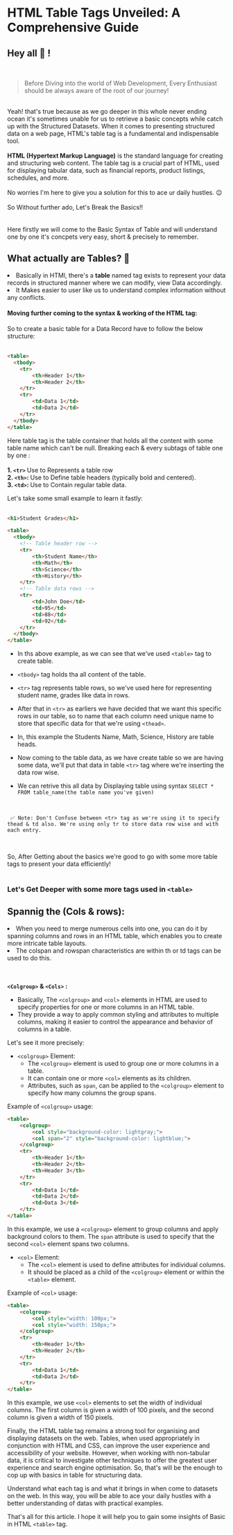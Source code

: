 # HTML Table Tags Unveiled: A Comprehensive Guide

## Hey all 👋 !

<br>

> Before Diving into the world of Web Development, Every Enthusiast should be always aware of the root of our journey!<br>


<br>
Yeah! that's true because as we go deeper in this whole never ending ocean it's sometimes unable for us to retrieve a basic concepts while catch up with the Structured Datasets. When it comes to presenting structured data on a web page, HTML's table tag is a fundamental and indispensable tool. 
<br><br>
<b>HTML (Hypertext Markup Language)</b> is the standard language for creating and structuring web content. The table tag is a crucial part of HTML, used for displaying tabular data, such as financial reports, product listings, schedules, and more. 
<br><br>
No worries I'm here to give you a solution for this to ace ur daily hustles. 😉 <br><br> So Without further ado, Let's Break the Basics!!
<br><br><br>
Here firstly we will come to the Basic Syntax of Table and will understand one by one it's concpets very easy, short & precisely to remember.

<h2>What actually are Tables? 🤔</h2>
<li>Basically in HTMl, there's a <b>table</b> named tag exists to represent your data records in structured manner where we can modify, view Data accordingly.</li>
<li>It Makes easier to user like us to understand complex information without any conflicts.</li>

<h4>Moving further coming to the syntax & working of the HTML tag:</h4>

So to create a basic table for a Data Record have to follow the below structure:<br><br>

```html
<table>
  <tbody>
    <tr>
        <th>Header 1</th>
        <th>Header 2</th>
    </tr>
    <tr>
        <td>Data 1</td>
        <td>Data 2</td>
    </tr>
  </tbody>
</table>
```

Here table tag is the table container that holds all the content with some table name which can't be null.
Breaking each & every subtags of table one by one :<br><br>
<b>1. `<tr>` </b> Use to Represents a table row <br>
<b>2. `<th>`: </b> Use to Define table headers (typically bold and centered).<br>
<b>3. `<td>`: </b> Use to Contain regular table data.<br>

Let's take some small example to learn it fastly:<br><br>
```html
<h1>Student Grades</h1>

<table>
  <tbody>
    <!-- Table header row -->
    <tr>
        <th>Student Name</th>
        <th>Math</th>
        <th>Science</th>
        <th>History</th>
    </tr>
    <!-- Table data rows -->
    <tr>
        <td>John Doe</td>
        <td>95</td>
        <td>88</td>
        <td>92</td>
    </tr>
  </tbody>
</table>
```

- In ths above example, as we can see that we've used `<table>` tag to create table.<br>
- `<tbody>` tag holds tha all content of the table.<br>
- `<tr>` tag represents table rows, so we've used here for representing student name, grades like data in rows.
- After that in `<tr>` as earliers we have decided that we want this specific rows in our table, so to name that each column need unique name to store that specific data for that we're using `<thead>`.
- In, this example the Students Name, Math, Science, History are table heads.
- Now coming to the table data, as we have create table so we are having some data, we'll put that data in table `<tr>` tag where we're inserting the data row wise.
- We can retrive this all data by Displaying table using syntax ``SELECT * FROM table_name(the table name you've given)``

  <br>

```
 ✅ Note: Don't Confuse between <tr> tag as we're using it to specify thead & td also. We're using only tr to store data row wise and with each entry.
```

<br>

So, After Getting about the basics we're good to go with some more table tags to present your data efficiently! 
<br><br><h3>Let's Get Deeper with some more tags used in `<table>` </h3>

<h2>Spannig the (Cols & rows): </h2>
<li> When you need to merge numerous cells into one, you can do it by spanning columns and rows in an HTML table, which enables you to create more intricate table layouts.<br></li>
<li> The colspan and rowspan characteristics are within th or td tags can be used to do this.</li><br><br>


<b> `<Colgroup>` & `<Cols>` : </b>

- Basically, The `<colgroup>` and `<col>` elements in HTML are used to specify properties for one or more columns in an HTML table.
- They provide a way to apply common styling and attributes to multiple columns, making it easier to control the appearance and behavior of columns in a table.

Let's see it more precisely:

- `<colgroup>` Element:
   - The `<colgroup>` element is used to group one or more columns in a table.
   - It can contain one or more `<col>` elements as its children.
   - Attributes, such as `span`, can be applied to the `<colgroup>` element to specify how many columns the group spans.

Example of `<colgroup>` usage:<br>

```html
<table>
    <colgroup>
        <col style="background-color: lightgray;">
        <col span="2" style="background-color: lightblue;">
    </colgroup>
    <tr>
        <th>Header 1</th>
        <th>Header 2</th>
        <th>Header 3</th>
    </tr>
    <tr>
        <td>Data 1</td>
        <td>Data 2</td>
        <td>Data 3</td>
    </tr>
</table>
```

In this example, we use a `<colgroup>` element to group columns and apply background colors to them. The `span` attribute is used to specify that the second `<col>` element spans two columns.

- `<col>` Element:
   - The `<col>` element is used to define attributes for individual columns.
   - It should be placed as a child of the `<colgroup>` element or within the `<table>` element.

Example of `<col>` usage:

```html
<table>
    <colgroup>
        <col style="width: 100px;">
        <col style="width: 150px;">
    </colgroup>
    <tr>
        <th>Header 1</th>
        <th>Header 2</th>
    </tr>
    <tr>
        <td>Data 1</td>
        <td>Data 2</td>
    </tr>
</table>
```

In this example, we use `<col>` elements to set the width of individual columns. The first column is given a width of 100 pixels, and the second column is given a width of 150 pixels.

Finally, the HTML table tag remains a strong tool for organising and displaying datasets on the web. Tables, when used appropriately in conjunction with HTML and CSS, can improve the user experience and accessibility of your website. However, when working with non-tabular data, it is critical to investigate other techniques to offer the greatest user experience and search engine optimisation. So, that's will be the enough to cop up with basics in table for structuring data.

Understand what each tag is and what it brings in when come to datasets on the web. In this way, you will be able to ace your daily hustles with a better understanding of datas with practical examples.

That's all for this article. I hope it will help you to gain some insights of Basic in HTML `<table>` tag.
